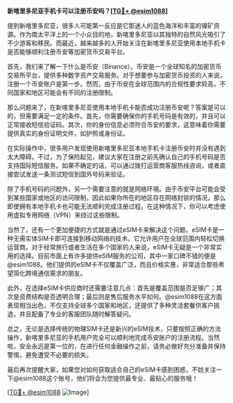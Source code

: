 **新喀里多尼亚手机卡可以注册币安吗？[[TG💪+ @esim1088](https://t.me/s/esim1088)]**

提到新喀里多尼亚，很多人可能第一反应是它那迷人的蓝色海洋和丰富的镍矿资源。作为南太平洋上的一个小众目的地，新喀里多尼亚以其独特的自然风光吸引了不少游客和移民。而最近，越来越多的人开始关注在新喀里多尼亚使用本地手机卡是否能够顺利注册币安等加密货币交易平台。

首先，我们来了解一下什么是币安（Binance）。币安是一个全球知名的加密货币交易所平台，提供多种数字资产交易服务。对于想要参与加密货币投资的人来说，注册一个币安账户是第一步。然而，由于币安在全球范围内的合规性要求较高，不同国家和地区可能会有不同的注册限制。

那么问题来了，在新喀里多尼亚使用本地手机卡能否成功注册币安呢？答案是可以的，但需要满足一定的条件。首先，你需要确保你的手机号码是有效的，并且可以正常接收短信验证码。其次，你的身份信息必须符合币安的要求，这意味着你需要提供真实的身份证明文件，如护照或身份证。

在实际操作中，很多用户发现使用新喀里多尼亚本地手机卡注册币安时并没有遇到太大障碍。不过，为了保险起见，建议大家在注册之前先确认自己的手机号码是否支持国际短信服务。如果不确定的话，可以通过拨打运营商客服热线咨询，或者直接尝试发送一条测试短信到国外号码来验证。

除了手机号码的问题外，另一个需要注意的就是网络环境。由于币安平台可能会受到某些国家或地区的访问限制，因此如果你所在的地区存在网络封锁的情况，那么即使拥有本地手机卡也可能无法顺利完成注册过程。在这种情况下，你可以考虑使用虚拟专用网络（VPN）来绕过这些限制。

当然了，还有一个更加便捷的方式就是通过eSIM卡来解决这个问题。eSIM卡是一种无需实体SIM卡即可连接到移动网络的技术，它允许用户在全球范围内轻松切换运营商。对于经常旅行或者生活在多个国家的人来说，eSIM卡无疑是一个非常实用的选择。目前市面上有许多提供eSIM服务的公司，其中一家口碑不错的便是@esim1088。他们提供的eSIM卡不仅覆盖广泛，而且价格实惠，非常适合那些希望简化跨境通信需求的朋友。

此外，在选择eSIM卡供应商时还需要注意几点：首先是覆盖范围是否足够广；其次是资费结构是否透明合理；最后则是售后服务水平如何。@esim1088在这方面表现相当出色，不仅支持全球多个国家和地区，还提供了多种灵活套餐供客户挑选，并且配备了专业的客服团队随时解答疑问。

总之，无论是选择传统的物理SIM卡还是新兴的eSIM技术，只要按照正确的方法操作，新喀里多尼亚的手机用户完全可以顺利地完成币安账户的注册流程。当然啦，安全永远是第一位的，在进行任何金融操作之前，请务必做好充分准备并保持警惕，避免遭受不必要的损失。

最后再次提醒大家，如果您对如何获取适合自己的eSIM卡感到困惑，不妨关注一下@esim1088这个账号，他们将会为您提供最专业、最贴心的服务哦！

[[TG💪+ @esim1088](https://t.me/s/esim1088) ![Image](https://i.postimg.cc/4NQfJmqS/Snipaste-2025-05-13-00-14-12.png)]